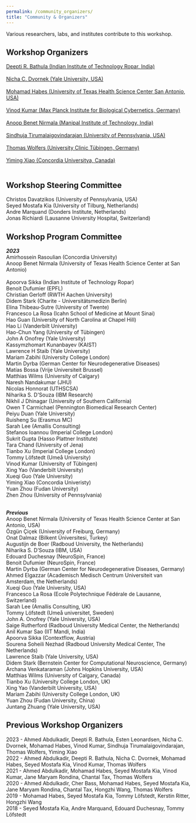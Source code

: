 ```yaml
---
permalink: /community_organizers/
title: "Community & Organizers"
---
```


Various researchers, labs, and institutes contribute to this workshop.

## Workshop Organizers
[Deepti R. Bathula (Indian Institute of Technology Ropar, India)](https://cse.iitrpr.ac.in/deepti/)
<br>
<br>
[Nicha C. Dvornek (Yale University, USA)](http://www.hellonicha.com)
<br>
<br>
[Mohamad Habes (University of Texas Health Science Center San Antonio, USA)](https://www.nallab.org/pi)
<br>
<br>
[Vinod Kumar (Max Planck Institute for Biological Cybernetics, Germany)](https://www.kyb.tuebingen.mpg.de/person/58996/2549)
<br>
<br>
[Anoop Benet Nirmala (Manipal Institute of Technology, India)](https://www.linkedin.com/in/anoop-benet-nirmala-phd-582213b0/)
<br>
<br>
[Sindhuja Tirumalaigovindarajan (University of Pennsylvania, USA)](https://www.med.upenn.edu/cbica/sindhujatg.html)
<br>
<br>
[Thomas Wolfers (University Clinic Tübingen, Germany)](https://mhm-lab.github.io)
<br>
<br>
[Yiming Xiao (Concordia Universitya, Canada)](http://www.healthx-lab.ca/people.html)
<br>
<br>

## Workshop Steering Committee
Christos Davatzikos (University of Pennsylvania, USA)
<br>
Seyed Mostafa Kia (University of Tilburg, Netherlands)
<br>
Andre Marquand (Donders Institute, Netherlands)
<br>
Jonas Richiardi (Lausanne University Hospital, Switzerland)
<br>

## Workshop Program Committee 

***2023***
<br>
Amirhossein Rasoulian (Concordia University)
<br>
Anoop Benet Nirmala (University of Texas Health Science Center at San Antonio)	
<br>
Apoorva Sikka (Indian Institute of Technology Ropar)
<br>
Benoit Dufumier (EPFL)
<br>
Christian Gerloff (RWTH Aachen University)
<br>
Didem Stark (Charite - Universitätsmedizin Berlin)
<br>
Elina Thibeau-Sutre (University of Twente)
<br>
Francesco La Rosa (Icahn School of Medicine at Mount Sinai)
<br>
Hao Guan (University of North Carolina at Chapel Hill)
<br>
Hao	Li (Vanderbilt University)
<br>
Hao-Chun Yang (University of Tübingen)
<br>
John A Onofrey (Yale University)
<br>
Kassymzhomart	Kunanbayev (KAIST)
<br>
Lawrence H Staib (Yale University)
<br>
Mariam Zabihi (University College London)
<br>
Martin Dyrba (German Center for Neurodegenerative Diseases)
<br>
Matías Bossa (Vrije Universiteit Brussel)
<br>
Matthias Wilms (University of Calgary)
<br>
Naresh Nandakumar (JHU)
<br>
Nicolas Honnorat (UTHSCSA)
<br>
Niharika S. D'Souza (IBM Research)
<br>
Nikhil J Dhinagar (University of Southern California)
<br>
Owen T Carmichael (Pennington Biomedical Research Center)
<br>
Peiyu Duan (Yale University)
<br>
Ruisheng Su (Erasmus MC)
<br>
Sarah Lee (Amallis Consulting)
<br>
Stefanos Ioannou (Imperial College London)
<br>
Sukrit Gupta (Hasso Plattner Institute)
<br>
Tara Chand (University of Jena)
<br>
Tianbo Xu (Imperial College London)
<br>
Tommy Löfstedt (Umeå University)
<br>
Vinod Kumar (University of Tübingen)
<br>
Xing Yao (Vanderbilt University)
<br>
Xueqi Guo (Yale University)
<br>
Yiming Xiao (Concordia Univeristy)
<br>
Yuan Zhou (Fudan University)
<br>
Zhen Zhou (University of Pennsylvania)
<br>
<br>

***Previous***
<br>
Anoop Benet Nirmala (University of Texas Health Science Center at San Antonio, USA)
<br>
Özgün Çiçek (University of Freiburg, Germany)
<br>
Onat Dalmaz (Bilkent Üniversitesi, Turkey)
<br>
Augustijn de Boer (Radboud University, the Netherlands)
<br>
Niharika S. D’Souza (IBM, USA)
<br>
Edouard Duchesnay (NeuroSpin, France)
<br>
Benoit Dufumier (NeuroSpin, France)
<br>
Martin Dyrba (German Center for Neurodegenerative Diseases, Germany)
<br>
Ahmed Elgazzar (Academisch Medisch Centrum Universiteit van Amsterdam, the Netherlands)
<br>
Xueqi Guo (Yale University, USA)
<br>
Francesco La Rosa (Ecole Polytechnique Fédérale de Lausanne, Switzerland)
<br>
Sarah Lee (Amallis Consulting, UK)
<br>
Tommy Löfstedt (Umeå universitet, Sweden)
<br>
John A. Onofrey (Yale University, USA)
<br>
Saige Rutherford (Radboud University Medical Center, the Netherlands)
<br>
Anil Kumar Sao (IIT Mandi, India)
<br>
Apoorva Sikka (Contextflow, Austria)
<br>
Sourena Soheili Nezhad (Radboud University Medical Center, The Netherlands)
<br>
Lawrence Staib (Yale University, USA)
<br>
Didem Stark (Bernstein Center for Computational Neuroscience, Germany)
<br>
Archana Venkataraman (Johns Hopkins University, USA)
<br>
Matthias Wilms (University of Calgary, Canada)
<br>
Tianbo Xu (University College London, UK)
<br>
Xing Yao (Vanderbilt University, USA)
<br>
Mariam Zabihi (University College London, UK)
<br>
Yuan Zhou (Fudan University, China)
<br>
Juntang Zhuang (Yale University, USA)
<br>

## Previous Workshop Organizers
2023 - Ahmed Abdulkadir, Deepti R. Bathula, Esten Leonardsen, Nicha C. Dvornek, Mohamad Habes, Vinod Kumar, Sindhuja Tirumalaigovindarajan, Thomas Wolfers, Yiming Xiao
<br>
2022 - Ahmed Abdulkadir, Deepti R. Bathula, Nicha C. Dvornek, Mohamad Habes, Seyed Mostafa Kia, Vinod Kumar, Thomas Wolfers
<br>
2021 - Ahmed Abdulkadir, Mohamad Habes, Seyed Mostafa Kia, Vinod Kumar, Jane Maryam Rondina, Chantal Tax, Thomas Wolfers
<br>
2020 - Ahmed Abdulkadir, Cher Bass, Mohamad Habes, Seyed Mostafa Kia, Jane Maryam Rondina, Chantal Tax, Hongzhi Wang, Thomas Wolfers
<br>
2019 - Mohamad Habes, Seyed Mostafa Kia, Tommy Löfstedt, Kerstin Ritter, Hongzhi Wang
<br>
2018 - Seyed Mostafa Kia, Andre Marquand, Edouard Duchesnay, Tommy Löfstedt
<br>
